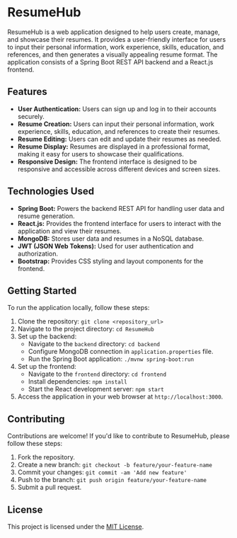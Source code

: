 # ResumeHub

ResumeHub is a web application designed to help users create, manage, and showcase their resumes. It provides a user-friendly interface for users to input their personal information, work experience, skills, education, and references, and then generates a visually appealing resume format. The application consists of a Spring Boot REST API backend and a React.js frontend.

## Features

- **User Authentication:** Users can sign up and log in to their accounts securely.
- **Resume Creation:** Users can input their personal information, work experience, skills, education, and references to create their resumes.
- **Resume Editing:** Users can edit and update their resumes as needed.
- **Resume Display:** Resumes are displayed in a professional format, making it easy for users to showcase their qualifications.
- **Responsive Design:** The frontend interface is designed to be responsive and accessible across different devices and screen sizes.

## Technologies Used

- **Spring Boot:** Powers the backend REST API for handling user data and resume generation.
- **React.js:** Provides the frontend interface for users to interact with the application and view their resumes.
- **MongoDB:** Stores user data and resumes in a NoSQL database.
- **JWT (JSON Web Tokens):** Used for user authentication and authorization.
- **Bootstrap:** Provides CSS styling and layout components for the frontend.

## Getting Started

To run the application locally, follow these steps:

1. Clone the repository: `git clone <repository_url>`
2. Navigate to the project directory: `cd ResumeHub`
3. Set up the backend:
   - Navigate to the `backend` directory: `cd backend`
   - Configure MongoDB connection in `application.properties` file.
   - Run the Spring Boot application: `./mvnw spring-boot:run`
4. Set up the frontend:
   - Navigate to the `frontend` directory: `cd frontend`
   - Install dependencies: `npm install`
   - Start the React development server: `npm start`
5. Access the application in your web browser at `http://localhost:3000`.

## Contributing

Contributions are welcome! If you'd like to contribute to ResumeHub, please follow these steps:

1. Fork the repository.
2. Create a new branch: `git checkout -b feature/your-feature-name`
3. Commit your changes: `git commit -am 'Add new feature'`
4. Push to the branch: `git push origin feature/your-feature-name`
5. Submit a pull request.

## License

This project is licensed under the [MIT License](LICENSE).
